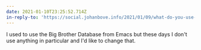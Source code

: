 ```yaml
---
date: 2021-01-10T23:25:52.714Z
in-reply-to: 'https://social.johanbove.info/2021/01/09/what-do-you-use-to-manage-your'
---
```


I used to use the Big Brother Database from Emacs but these days I don't use anything in particular and I'd like to change that.
